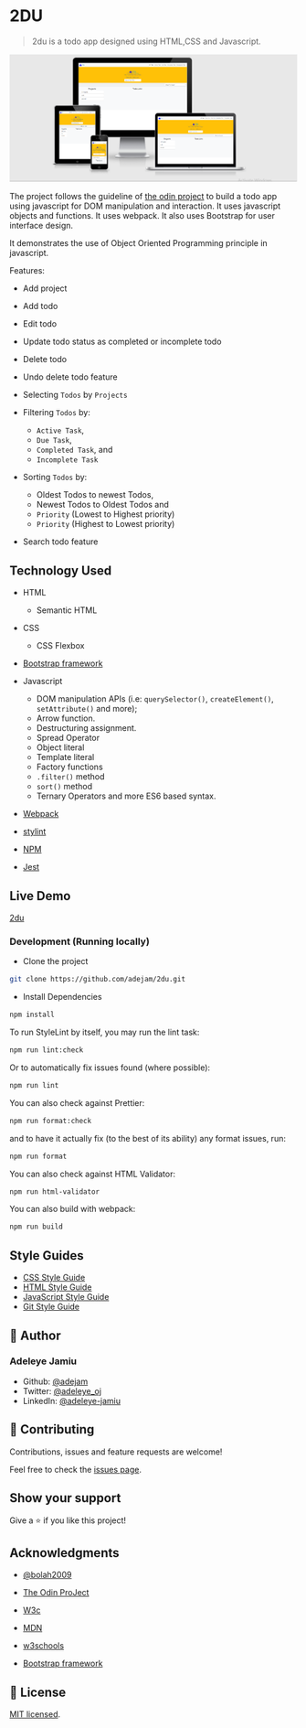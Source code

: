 # 2DU

> 2du is a todo app designed using HTML,CSS and Javascript.

![screenshot](./app_screenshot.png)

The project follows the guideline of [the odin project](https://theodinproject.com/courses/javascript/lessons/todo-list?ref=lnav) to build a todo app using javascript for DOM manipulation and interaction. It uses javascript objects and functions. It uses webpack. It also uses Bootstrap for user interface design.

It demonstrates the use of Object Oriented Programming principle in javascript.

Features:

- Add project
- Add todo
- Edit todo
- Update todo status as completed or incomplete todo
- Delete todo
- Undo delete todo feature
- Selecting `Todos` by `Projects`
- Filtering `Todos` by:

  - `Active Task`,
  - `Due Task`,
  - `Completed Task`, and
  - `Incomplete Task`

- Sorting `Todos` by:

  - Oldest Todos to newest Todos,
  - Newest Todos to Oldest Todos and
  - `Priority` (Lowest to Highest priority)
  - `Priority` (Highest to Lowest priority)

- Search todo feature

## Technology Used

- HTML

  - Semantic HTML

- CSS

  - CSS Flexbox

- [Bootstrap framework](https://getbootstrap.com/)

- Javascript

  - DOM manipulation APIs (i.e: `querySelector()`, `createElement()`, `setAttribute()` and more);
  - Arrow function.
  - Destructuring assignment.
  - Spread Operator
  - Object literal
  - Template literal
  - Factory functions
  - `.filter()` method
  - `sort()` method
  - Ternary Operators and more ES6 based syntax.

- [Webpack](https://webpack.js.org/)

- [stylint](https://stylelint.io/)

- [NPM](https://www.npmjs.com/)

- [Jest](https://jestjs.io/)

## Live Demo

[2du](https://2du.netlify.app)

### Development (Running locally)

- Clone the project

```bash
git clone https://github.com/adejam/2du.git

```

- Install Dependencies

```bash
npm install
```

To run StyleLint by itself, you may run the lint task:

```bash
npm run lint:check
```

Or to automatically fix issues found (where possible):

```bash
npm run lint
```

You can also check against Prettier:

```bash
npm run format:check
```

and to have it actually fix (to the best of its ability) any format issues, run:

```bash
npm run format
```

You can also check against HTML Validator:

```bash
npm run html-validator
```

You can also build with webpack:

```bash
npm run build
```

## Style Guides

- [CSS Style Guide](http://udacity.github.io/frontend-nanodegree-styleguide/css.html)
- [HTML Style Guide](http://udacity.github.io/frontend-nanodegree-styleguide/index.html)
- [JavaScript Style Guide](http://udacity.github.io/frontend-nanodegree-styleguide/javascript.html)
- [Git Style Guide](https://udacity.github.io/git-styleguide/)

## 👤 Author

### Adeleye Jamiu

- Github: [@adejam](http://github.com/adejam)
- Twitter: [@adeleye_oj](https://twitter.com/Adeleye_oj)
- LinkedIn: [@adeleye-jamiu](https://linkedin.com/in/adeleye-jamiu)

## 🤝 Contributing

Contributions, issues and feature requests are welcome!

Feel free to check the [issues page](../../issues).

## Show your support

Give a ⭐️ if you like this project!

## Acknowledgments

- [@bolah2009](http://github.com/bolah2009)

- [The Odin ProJect](https://theodinproject.com/courses/javascript/lessons/todo-list?ref=lnav)

- [W3c](https://www.w3.org/)

- [MDN](https://developer.mozilla.org/)

- [w3schools](https://www.w3schools.com/)

- [Bootstrap framework](https://getbootstrap.com/)

## 📝 License

[MIT licensed](./LICENSE).
